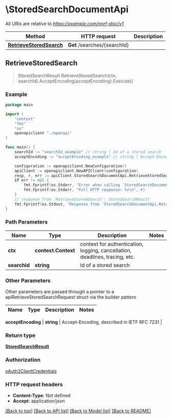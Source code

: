 # \StoredSearchDocumentApi

All URIs are relative to *https://example.com/nnrf-disc/v1*

Method | HTTP request | Description
------------- | ------------- | -------------
[**RetrieveStoredSearch**](StoredSearchDocumentApi.md#RetrieveStoredSearch) | **Get** /searches/{searchId} | 



## RetrieveStoredSearch

> StoredSearchResult RetrieveStoredSearch(ctx, searchId).AcceptEncoding(acceptEncoding).Execute()



### Example

```go
package main

import (
    "context"
    "fmt"
    "os"
    openapiclient "./openapi"
)

func main() {
    searchId := "searchId_example" // string | Id of a stored search
    acceptEncoding := "acceptEncoding_example" // string | Accept-Encoding, described in IETF RFC 7231 (optional)

    configuration := openapiclient.NewConfiguration()
    apiClient := openapiclient.NewAPIClient(configuration)
    resp, r, err := apiClient.StoredSearchDocumentApi.RetrieveStoredSearch(context.Background(), searchId).AcceptEncoding(acceptEncoding).Execute()
    if err != nil {
        fmt.Fprintf(os.Stderr, "Error when calling `StoredSearchDocumentApi.RetrieveStoredSearch``: %v\n", err)
        fmt.Fprintf(os.Stderr, "Full HTTP response: %v\n", r)
    }
    // response from `RetrieveStoredSearch`: StoredSearchResult
    fmt.Fprintf(os.Stdout, "Response from `StoredSearchDocumentApi.RetrieveStoredSearch`: %v\n", resp)
}
```

### Path Parameters


Name | Type | Description  | Notes
------------- | ------------- | ------------- | -------------
**ctx** | **context.Context** | context for authentication, logging, cancellation, deadlines, tracing, etc.
**searchId** | **string** | Id of a stored search | 

### Other Parameters

Other parameters are passed through a pointer to a apiRetrieveStoredSearchRequest struct via the builder pattern


Name | Type | Description  | Notes
------------- | ------------- | ------------- | -------------

 **acceptEncoding** | **string** | Accept-Encoding, described in IETF RFC 7231 | 

### Return type

[**StoredSearchResult**](StoredSearchResult.md)

### Authorization

[oAuth2ClientCredentials](../README.md#oAuth2ClientCredentials)

### HTTP request headers

- **Content-Type**: Not defined
- **Accept**: application/json

[[Back to top]](#) [[Back to API list]](../README.md#documentation-for-api-endpoints)
[[Back to Model list]](../README.md#documentation-for-models)
[[Back to README]](../README.md)

